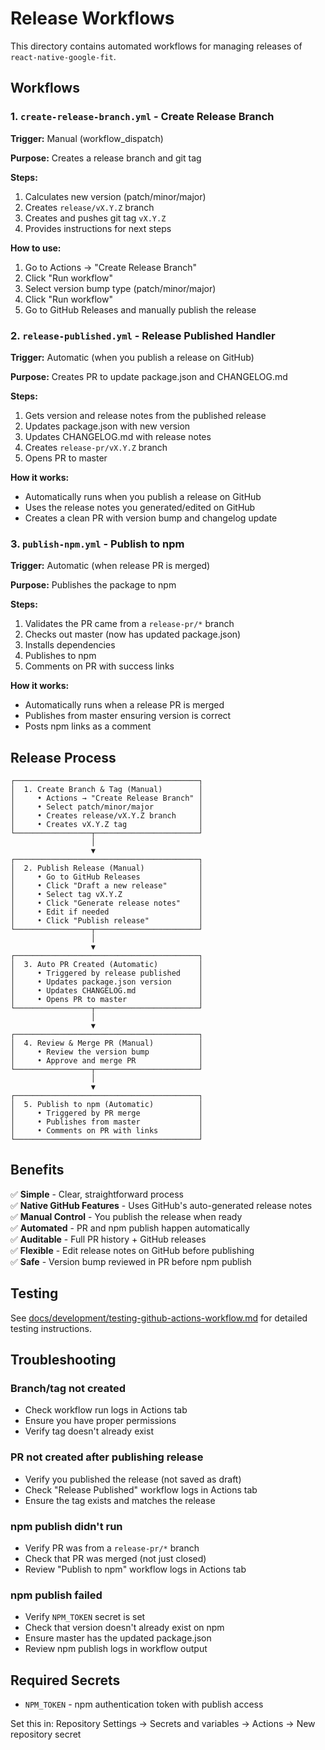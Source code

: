 # Release Workflows

This directory contains automated workflows for managing releases of `react-native-google-fit`.

## Workflows

### 1. `create-release-branch.yml` - Create Release Branch

**Trigger:** Manual (workflow_dispatch)

**Purpose:** Creates a release branch and git tag

**Steps:**
1. Calculates new version (patch/minor/major)
2. Creates `release/vX.Y.Z` branch
3. Creates and pushes git tag `vX.Y.Z`
4. Provides instructions for next steps

**How to use:**
1. Go to Actions → "Create Release Branch"
2. Click "Run workflow"
3. Select version bump type (patch/minor/major)
4. Click "Run workflow"
5. Go to GitHub Releases and manually publish the release

### 2. `release-published.yml` - Release Published Handler

**Trigger:** Automatic (when you publish a release on GitHub)

**Purpose:** Creates PR to update package.json and CHANGELOG.md

**Steps:**
1. Gets version and release notes from the published release
2. Updates package.json with new version
3. Updates CHANGELOG.md with release notes
4. Creates `release-pr/vX.Y.Z` branch
5. Opens PR to master

**How it works:**
- Automatically runs when you publish a release on GitHub
- Uses the release notes you generated/edited on GitHub
- Creates a clean PR with version bump and changelog update

### 3. `publish-npm.yml` - Publish to npm

**Trigger:** Automatic (when release PR is merged)

**Purpose:** Publishes the package to npm

**Steps:**
1. Validates the PR came from a `release-pr/*` branch
2. Checks out master (now has updated package.json)
3. Installs dependencies
4. Publishes to npm
5. Comments on PR with success links

**How it works:**
- Automatically runs when a release PR is merged
- Publishes from master ensuring version is correct
- Posts npm links as a comment

## Release Process

```
┌─────────────────────────────────────────┐
│  1. Create Branch & Tag (Manual)        │
│     • Actions → "Create Release Branch" │
│     • Select patch/minor/major          │
│     • Creates release/vX.Y.Z branch     │
│     • Creates vX.Y.Z tag                │
└─────────────────┬───────────────────────┘
                  │
                  ▼
┌─────────────────────────────────────────┐
│  2. Publish Release (Manual)            │
│     • Go to GitHub Releases             │
│     • Click "Draft a new release"       │
│     • Select tag vX.Y.Z                 │
│     • Click "Generate release notes"    │
│     • Edit if needed                    │
│     • Click "Publish release"           │
└─────────────────┬───────────────────────┘
                  │
                  ▼
┌─────────────────────────────────────────┐
│  3. Auto PR Created (Automatic)         │
│     • Triggered by release published    │
│     • Updates package.json version      │
│     • Updates CHANGELOG.md              │
│     • Opens PR to master                │
└─────────────────┬───────────────────────┘
                  │
                  ▼
┌─────────────────────────────────────────┐
│  4. Review & Merge PR (Manual)          │
│     • Review the version bump           │
│     • Approve and merge PR              │
└─────────────────┬───────────────────────┘
                  │
                  ▼
┌─────────────────────────────────────────┐
│  5. Publish to npm (Automatic)          │
│     • Triggered by PR merge             │
│     • Publishes from master             │
│     • Comments on PR with links         │
└─────────────────────────────────────────┘
```

## Benefits

✅ **Simple** - Clear, straightforward process  
✅ **Native GitHub Features** - Uses GitHub's auto-generated release notes  
✅ **Manual Control** - You publish the release when ready  
✅ **Automated** - PR and npm publish happen automatically  
✅ **Auditable** - Full PR history + GitHub releases  
✅ **Flexible** - Edit release notes on GitHub before publishing  
✅ **Safe** - Version bump reviewed in PR before npm publish  

## Testing

See [docs/development/testing-github-actions-workflow.md](/docs/development/testing-github-actions-workflow.md) for detailed testing instructions.

## Troubleshooting

### Branch/tag not created
- Check workflow run logs in Actions tab
- Ensure you have proper permissions
- Verify tag doesn't already exist

### PR not created after publishing release
- Verify you published the release (not saved as draft)
- Check "Release Published" workflow logs in Actions tab
- Ensure the tag exists and matches the release

### npm publish didn't run
- Verify PR was from a `release-pr/*` branch
- Check that PR was merged (not just closed)
- Review "Publish to npm" workflow logs in Actions tab

### npm publish failed
- Verify `NPM_TOKEN` secret is set
- Check that version doesn't already exist on npm
- Ensure master has the updated package.json
- Review npm publish logs in workflow output

## Required Secrets

- `NPM_TOKEN` - npm authentication token with publish access

Set this in: Repository Settings → Secrets and variables → Actions → New repository secret

